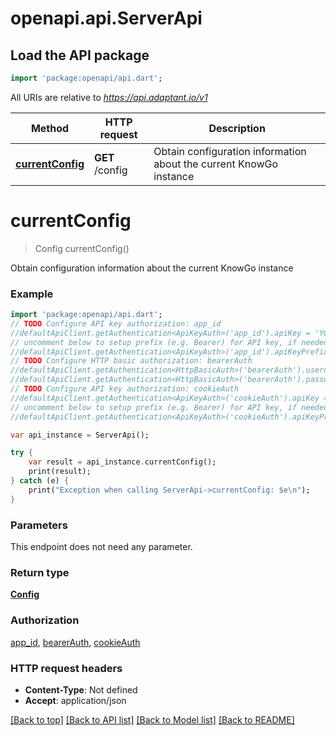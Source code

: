 # openapi.api.ServerApi

## Load the API package
```dart
import 'package:openapi/api.dart';
```

All URIs are relative to *https://api.adaptant.io/v1*

Method | HTTP request | Description
------------- | ------------- | -------------
[**currentConfig**](ServerApi.md#currentConfig) | **GET** /config | Obtain configuration information about the current KnowGo instance


# **currentConfig**
> Config currentConfig()

Obtain configuration information about the current KnowGo instance

### Example 
```dart
import 'package:openapi/api.dart';
// TODO Configure API key authorization: app_id
//defaultApiClient.getAuthentication<ApiKeyAuth>('app_id').apiKey = 'YOUR_API_KEY';
// uncomment below to setup prefix (e.g. Bearer) for API key, if needed
//defaultApiClient.getAuthentication<ApiKeyAuth>('app_id').apiKeyPrefix = 'Bearer';
// TODO Configure HTTP basic authorization: bearerAuth
//defaultApiClient.getAuthentication<HttpBasicAuth>('bearerAuth').username = 'YOUR_USERNAME'
//defaultApiClient.getAuthentication<HttpBasicAuth>('bearerAuth').password = 'YOUR_PASSWORD';
// TODO Configure API key authorization: cookieAuth
//defaultApiClient.getAuthentication<ApiKeyAuth>('cookieAuth').apiKey = 'YOUR_API_KEY';
// uncomment below to setup prefix (e.g. Bearer) for API key, if needed
//defaultApiClient.getAuthentication<ApiKeyAuth>('cookieAuth').apiKeyPrefix = 'Bearer';

var api_instance = ServerApi();

try { 
    var result = api_instance.currentConfig();
    print(result);
} catch (e) {
    print("Exception when calling ServerApi->currentConfig: $e\n");
}
```

### Parameters
This endpoint does not need any parameter.

### Return type

[**Config**](Config.md)

### Authorization

[app_id](../README.md#app_id), [bearerAuth](../README.md#bearerAuth), [cookieAuth](../README.md#cookieAuth)

### HTTP request headers

 - **Content-Type**: Not defined
 - **Accept**: application/json

[[Back to top]](#) [[Back to API list]](../README.md#documentation-for-api-endpoints) [[Back to Model list]](../README.md#documentation-for-models) [[Back to README]](../README.md)

